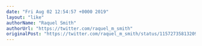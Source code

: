 ```yaml
---
date: "Fri Aug 02 12:54:57 +0000 2019"
layout: "like"
authorName: "Raquel Smith"
authorUrl: "https://twitter.com/raquel_m_smith"
originalPost: "https://twitter.com/raquel_m_smith/status/1157273581320982529"
---
```

